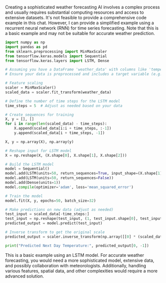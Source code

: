 Creating a sophisticated weather forecasting AI involves a complex process and usually requires substantial computing resources and access to extensive datasets. It's not feasible to provide a comprehensive code example in this chat. However, I can provide a simplified example using a recurrent neural network (RNN) for time series forecasting. Note that this is a basic example and may not be suitable for accurate weather prediction.

```python
import numpy as np
import pandas as pd
from sklearn.preprocessing import MinMaxScaler
from tensorflow.keras.models import Sequential
from tensorflow.keras.layers import LSTM, Dense

# Assuming you have a DataFrame 'weather_data' with columns like 'temperature', 'humidity', etc.
# Ensure your data is preprocessed and includes a target variable (e.g., 'next_day_temperature')

# Feature scaling
scaler = MinMaxScaler()
scaled_data = scaler.fit_transform(weather_data)

# Define the number of time steps for the LSTM model
time_steps = 5  # Adjust as needed based on your data

# Create sequences for training
X, y = [], []
for i in range(len(scaled_data) - time_steps):
    X.append(scaled_data[i:i + time_steps, :-1])
    y.append(scaled_data[i + time_steps, -1])

X, y = np.array(X), np.array(y)

# Reshape input for LSTM model
X = np.reshape(X, (X.shape[0], X.shape[1], X.shape[2]))

# Build the LSTM model
model = Sequential()
model.add(LSTM(units=50, return_sequences=True, input_shape=(X.shape[1], X.shape[2])))
model.add(LSTM(units=50, return_sequences=False))
model.add(Dense(units=1))
model.compile(optimizer='adam', loss='mean_squared_error')

# Train the model
model.fit(X, y, epochs=50, batch_size=32)

# Make predictions on new data (adjust as needed)
test_input = scaled_data[-time_steps:]
test_input = np.reshape(test_input, (1, test_input.shape[0], test_input.shape[1]))
predicted_output = model.predict(test_input)

# Inverse transform to get the original scale
predicted_output = scaler.inverse_transform(np.array([[0] * (scaled_data.shape[1] - 1) + [predicted_output[0, 0]]]))

print("Predicted Next Day Temperature:", predicted_output[0, -1])
```

This is a basic example using an LSTM model. For accurate weather forecasting, you would need a more sophisticated model, extensive data, and possibly collaboration with meteorologists. Additionally, handling various features, spatial data, and other complexities would require a more advanced solution.
